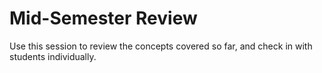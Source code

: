 # Mid-Semester Review
Use this session to review the concepts covered so far, and check in with students individually.
